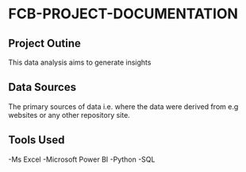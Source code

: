 # FCB-PROJECT-DOCUMENTATION

## Project Outine
This data analysis aims to generate insights

## Data Sources
The primary sources of data i.e. where the data were derived from e.g websites or any other repository site.

## Tools Used
-Ms Excel
-Microsoft Power BI
-Python 
-SQL

